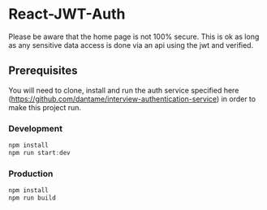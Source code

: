 # React-JWT-Auth

Please be aware that the home page is not 100% secure. This is ok as long as any sensitive data access is done via an api using the jwt and verified.

## Prerequisites

You will need to clone, install and run the auth service specified here (https://github.com/dantame/interview-authentication-service) in order to make this project run. 

### Development

```javascript
npm install
npm run start:dev
```

### Production

```javascript
npm install
npm run build
```
